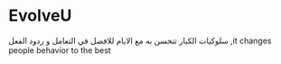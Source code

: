 # EvolveU
سلوكيات الكبار تتحسن به مع الايام للافضل في التعامل و ردود الفعل ,it changes people behavior to the best
